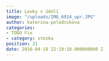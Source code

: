 ```yaml
---
title: Louky v údolí
image: "/uploads/IMG_6914_upr.JPG"
author: katerina-polednikova
categories:
- TODO Fix
- category: stezka
position: 21
date: 2016-04-18 22:19:10.000000000 Z
---
```

